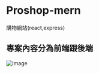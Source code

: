 # Proshop-mern
購物網站(react,express)
## 專案內容分為前端跟後端

![image](https://user-images.githubusercontent.com/44516782/115414614-c4424100-a228-11eb-9b6c-20b0e5f8f222.png)
